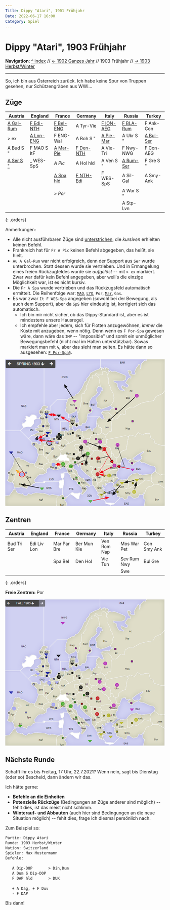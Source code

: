 ```yaml
---
Title: Dippy "Atari", 1901 Frühjahr
Date: 2022-06-17 16:00
Category: Spiel
---
```


# Dippy "Atari", 1903 Frühjahr

**Navigation**: [^ index](index.md) // [<- 1902 Ganzes Jahr](dippy-a1902.md) // 1903 Frühjahr //  [-> 1903 Herbst/Winter](dippy-a1903h.md) 

---

So, ich bin aus Österreich zurück. Ich habe keine Spur von Truppen gesehen, nur
Schützengräben aus WWI...


## Züge


| Austria          | England          | France           | Germany          | Italy            | Russia           | Turkey           |
|------------------|------------------|------------------|------------------|------------------|------------------|------------------|
| <u>A Gal-Rum</u> | <u>F Edi-NTH</u> | <u>F Bel-ENG</u> | A Tyr-Vie        | <u>F ION-AEG</u> | <u>F BLA-Rum</u> |        F Ank-Con |
| &gt; ex          | <u>A Lon-ENG</u> | F ENG-Wal        | A Boh S "        | <u>A Pie-Mar</u> | A Ukr S "        | <u>A Bul-Ser</u> |
| A Bud S "        | F MAO S ItF      | <u>A Mar-Pie</u> | <u>F Den-NTH</u> | A Vie-Tri        | F Nwy-NWG        |        F Con-AEG |
| <u>A Ser S "</u> | _ WES-SpS        | *A Pic*          | A Hol hld        | A Ven S "        | <u>A Rum-Ser</u> |        F Gre S " |
|                  |                  | <u>A Spa hld</u> | <u>F NTH-Edi</u> | F WES-SpS        | A Sil-Gal        |        A Smy-Ank |
|                  |                  | *&gt; Por*       |                  |                  | A War S "        |                  |
|                  |                  |                  |                  |                  | A Stp-Lvn        |                  |
{: .orders}

Anmerkungen: 

* Alle nicht ausführbaren Züge sind <u>unterstrichen</u>, die *kursiven* erhielten keinen Befehl. 
* Frankreich hat für `Fr A Pic` keinen Befehl abgegeben, das heißt, sie hielt.
* `Au A Gal-Rum` war nicht erfolgreich, denn der Support aus `Ser` wurde unterbrochen. Statt
  dessen wurde sie vertrieben. Und in Ermangelung eines freien Rückzugfeldes
  wurde sie *aufgelöst* -- mit `> ex` markiert. Zwar war dafür kein Befehl angegeben, aber weil's die
  einzige Möglichkeit war, ist es nicht kursiv.
* Die `Fr A Spa` wurde vertrieben und das Rückzugsfeld automatisch ermittelt. Die Reihenfolge
  war: <u>`MAO`</u>, <u>`LYO`</u>, `Por`, <u>`Mar`</u>, `Gas`.
* Es war zwar `It F WES-Spa` angegeben (sowohl bei der Bewegung, als auch dem Support),
  aber da `SpS` hier eindeutig ist, korrigiert sich das automatisch.
  * Ich bin mir nicht sicher, ob das Dippy-Standard ist, aber es ist mindestens unsere Hausregel.
  * Ich empfehle aber jedem,
    sich für Flotten anzugewöhnen, _immer_ die Küste mit anzugeben, wenn nötig. Denn wenn
    es `F Por-Spa` gewesen wäre, dann wäre das `IMP` -- "impossible" und somit ein unmöglicher
    Bewegungsbefehl (nicht mal im Halten unterstützbar). Sowas markiert man mit `§`, aber das sieht man selten.
    Es hätte dann so ausgesehen: <u>`F Por-Spa`</u>`§`.


![Züge](images/a1903f-1.png)


## Zentren

| Austria     | England     | France      | Germany     | Italy       | Russia      | Turkey      |
|-------------|-------------|-------------|-------------|-------------|-------------|-------------|
| Bud Tri Ser | Edi Liv Lon | Mar Par Bre | Ber Mun Kie | Ven Rom Nap | Mos War Pet | Con Smy Ank |
|             |             | Spa Bel     | Den Hol     | Vie Tun     | Sev Rum Nwy | Bul Gre     |
|             |             |             |             |             | Swe         |             |
{: .orders}

**Freie Zentren:** 
Por

![Neue Situation](images/a1903f-2.png)


## Nächste Runde

Schafft ihr es bis Freitag, 17 Uhr, 22.7.2021? Wenn nein, sagt bis Dienstag (oder so) Bescheid, dann ändern wir das.

Ich hätte gerne:

 * **Befehle an die Einheiten**
 * **Potenzielle Rückzüge** (Bedingungen an Züge anderer sind möglich) -- fehlt dies, ist das meist nicht schlimm.
 * **Winterauf- und Abbauten** (auch hier sind Bedingungen an die neue Situation möglich) -- fehlt dies, frage ich diesmal persönlich nach. 
 

Zum Beispiel so:

    Partie: Dippy Atari
    Runde: 1903 Herbst/Winter
    Nation: Switzerland
    Spieler: Max Mustermann
    Befehle:

       A Dip-DOP       > Din,Dum
       A Dum S Dip-DOP
       F DAP hld       > DUK

       + A Dag, + F Duv
       - F DAP 

Bis dann!
